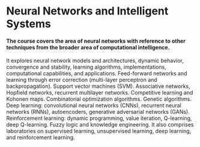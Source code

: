 # Neural Networks and Intelligent Systems

#### The course covers the area of ​​neural networks with reference to other techniques from the broader area of ​​computational intelligence. 
It explores neural network models and architectures, dynamic behavior, convergence and stability, learning algorithms, implementations, computational capabilities, and applications. 
Feed-forward networks and learning through error correction (multi-layer perceptron and backpropagation). 
Support vector machines (SVM). Associative networks, Hopfield networks, recurrent multilayer networks. 
Competitive learning and Kohonen maps. Combinatorial optimization algorithms. Genetic algorithms. 
Deep learning: convolutional neural networks (CNNs), recurrent neural networks (RNNs), autoencoders, generative adversarial networks (GANs). 
Reinforcement learning: dynamic programming, value iteration, Q-learning, deep Q-learning. Fuzzy logic and knowledge engineering. 
It also comprises laboratories on supervised learning, unsupervised learning, deep learning, and reinforcement learning.
